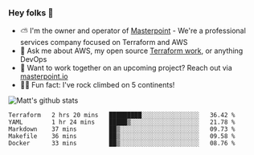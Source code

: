 

### Hey folks 👋

- ⛅️ I'm the owner and operator of [Masterpoint](https://masterpoint.io) - We're a professional services company focused on Terraform and AWS
- 💬 Ask me about AWS, my open source [Terraform work](https://github.com/masterpointio?q=terraform&type=&language=hcl), or anything DevOps
- 🔨 Want to work together on an upcoming project? Reach out via [masterpoint.io](https://masterpoint.io)
- 🧗‍♂️ Fun fact: I've rock climbed on 5 continents! 


![Matt's github stats](https://github-readme-stats.vercel.app/api?username=Gowiem&count_private=true&theme=cobalt&show_icons=true)

<!--START_SECTION:waka-->
```text
Terraform   2 hrs 20 mins   █████████░░░░░░░░░░░░░░░░   36.42 % 
YAML        1 hr 24 mins    █████▒░░░░░░░░░░░░░░░░░░░   21.78 % 
Markdown    37 mins         ██▒░░░░░░░░░░░░░░░░░░░░░░   09.73 % 
Makefile    36 mins         ██▒░░░░░░░░░░░░░░░░░░░░░░   09.58 % 
Docker      33 mins         ██▒░░░░░░░░░░░░░░░░░░░░░░   08.76 % 
```
<!--END_SECTION:waka-->
